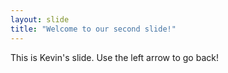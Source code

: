 ```yaml
---
layout: slide
title: "Welcome to our second slide!"
---
```

This is Kevin's slide.
Use the left arrow to go back!
